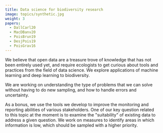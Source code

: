 ```yaml
---
title: Data science for biodiversity research
image: topics/synthetic.jpg
weight: 3
papers:
  - DallCarl20
  - MacDBanv20
  - PoisBrun19
  - DesjPois19
  - PoisGrav16
---
```


We believe that open data are a treasure trove of knowledge that has
not been entirely used yet, and require ecologists to get curious about tools and practices from the field of data science. We explore applications of machine learning and deep learning to biodiversity.

<!--more-->

We are working on understanding the type of problems that we can solve without
having to do new sampling, and how to handle errors and uncertainty.

As a bonus, we use the tools we develop to improve the monitoring and reporting
abilities of various stakeholders. One of our key question related to this topic
at the moment is to examine the "suitability" of existing data to address a
given question. We work on measures to identify areas in which information is
low, which should be sampled with a higher priority.
